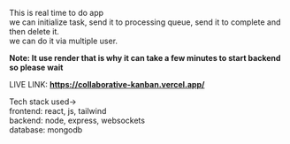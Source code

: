 This is real time to do app </br>
we can initialize task, send it to processing queue, send it to complete and then delete it. </br>
we can do it via multiple user. </br>

<b>Note: It use render that is why it can take a few minutes to start backend so please wait </b>

LIVE LINK:
<strong >https://collaborative-kanban.vercel.app/</strong>


Tech stack used-></br>
frontend: react, js, tailwind</br>
backend: node, express, websockets</br>
database: mongodb</br>

